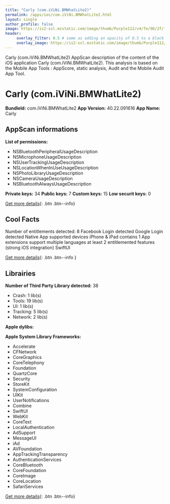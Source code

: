 ```yaml
---
title: "Carly (com.iViNi.BMWhatLite2)"
permalink: /apps/ios/com.iViNi.BMWhatLite2.html
layout: single
author_profile: false
image: https://is2-ssl.mzstatic.com/image/thumb/Purple112/v4/fe/96/2f/fe962fa9-413f-07a3-d21e-847f45f5f8b4/BMW_Full-1x_U007emarketing-0-10-0-sRGB-85-220.png/512x512bb.jpg
header: 
     overlay_filter: 0.5 # same as adding an opacity of 0.5 to a black background
     overlay_image: https://is2-ssl.mzstatic.com/image/thumb/Purple112/v4/fe/96/2f/fe962fa9-413f-07a3-d21e-847f45f5f8b4/BMW_Full-1x_U007emarketing-0-10-0-sRGB-85-220.png/512x512bb.jpg
---
```

Carly (com.iViNi.BMWhatLite2) AppScan description of the content of the iOS application Carly (com.iViNi.BMWhatLite2). This analysis is based on the Mobile App Tools : AppScore, static analysis, Audit and the Mobile Audit App Tool.

# Carly (com.iViNi.BMWhatLite2)

**BundleId:** com.iViNi.BMWhatLite2
**App Version:** 40.22.091616
**App Name:** Carly


## AppScan informations 

**List of permissions:** 
- NSBluetoothPeripheralUsageDescription
- NSMicrophoneUsageDescription
- NSUserTrackingUsageDescription
- NSLocationWhenInUseUsageDescription
- NSPhotoLibraryUsageDescription
- NSCameraUsageDescription
- NSBluetoothAlwaysUsageDescription
  
  
**Private keys:** 34
**Public keys:** 7
**Custom keys:** 15
**Low securit keys:** 0
  
[Get more details](/pricing.html){: .btn .btn--info}

## Cool Facts

Number of entitlements detected: 8
Facebook Login detected
Google Login detected
Native App
supported devices iPhone & iPad
contains 1 App extensions
support multiple languages
at least 2 entitlemented features (strong iOS integration)
SwiftUI
  
[Get more details](/pricing.html){: .btn .btn--info }

## Librairies 
**Number of Third Party Library detected:** 38
- Crash: 1 lib(s)
- Tools: 19 lib(s)
- UI: 1 lib(s)
- Tracking: 5 lib(s)
- Network: 2 lib(s)


**Apple dylibs:**


**Apple System Library Frameworks:**
- Accelerate
- CFNetwork
- CoreGraphics
- CoreTelephony
- Foundation
- QuartzCore
- Security
- StoreKit
- SystemConfiguration
- UIKit
- UserNotifications
- Combine
- SwiftUI
- WebKit
- CoreText
- LocalAuthentication
- AdSupport
- MessageUI
- iAd
- AVFoundation
- AppTrackingTransparency
- AuthenticationServices
- CoreBluetooth
- CoreFoundation
- CoreImage
- CoreLocation
- SafariServices


  
[Get more details](/pricing.html){: .btn .btn--info}

